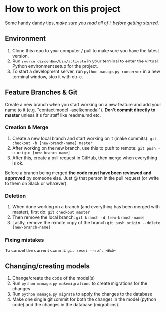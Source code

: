 # How to work on this project
Some handy dandy tips, *make sure you read all of it before getting started*.

## Environment
1. Clone this repo to your computer / pull to make sure you have the latest version.
2. Run `source dissenEnv/bin/activate` in your terminal to enter the virtual Python environment setup for the project.
3. To start a development server, run `python manage.py runserver` in a new terminal window, stop it with ctr-c.

## Feature Branches & Git
Create a new branch when you start working on a new feature and add your name to it (e.g. "contact model -axelkennedal"). **Don't commit directly to master** unless it's for stuff like readme.md etc.

### Creation & Merge
1. Create a new local branch and start working on it (make commits): `git checkout -b [new-branch-name] master`
2. After working on the new branch, use this to push to remote: `git push -u origin [new-branch-name]`
3. After this, create a pull request in GitHub, then merge when everything is ok.

Before a branch being merged **the code must have been reviewed and approved** by someone else. Just @ that person in the pull request (or write to them on Slack or whatever).

### Deletion
1. When done working on a branch (and everything has been merged with master), first do: `git checkout master`
2. Then remove the local branch: `git branch -d [new-branch-name]`
3. Lastly, remove the remote copy of the branch `git push origin --delete [new-branch-name]`

### Fixing mistakes
To cancel the current commit: `git reset --soft HEAD~`

## Changing/creating models
1. Change/create the code of the model(s)
2. Run `python manage.py makemigrations` to create migrations for the changes
3. Run `python manage.py migrate` to apply the changes to the database
4. Make one single git commit for both the changes in the model (python code) and the changes in the database (migrations).
